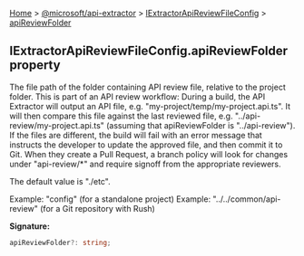 [Home](./index) &gt; [@microsoft/api-extractor](./api-extractor.md) &gt; [IExtractorApiReviewFileConfig](./api-extractor.iextractorapireviewfileconfig.md) &gt; [apiReviewFolder](./api-extractor.iextractorapireviewfileconfig.apireviewfolder.md)

## IExtractorApiReviewFileConfig.apiReviewFolder property

The file path of the folder containing API review file, relative to the project folder. This is part of an API review workflow: During a build, the API Extractor will output an API file, e.g. "my-project/temp/my-project.api.ts". It will then compare this file against the last reviewed file, e.g. "../api-review/my-project.api.ts" (assuming that apiReviewFolder is "../api-review"). If the files are different, the build will fail with an error message that instructs the developer to update the approved file, and then commit it to Git. When they create a Pull Request, a branch policy will look for changes under "api-review/\*" and require signoff from the appropriate reviewers.

The default value is "./etc".

Example: "config" (for a standalone project) Example: "../../common/api-review" (for a Git repository with Rush)

<b>Signature:</b>

```typescript
apiReviewFolder?: string;
```
